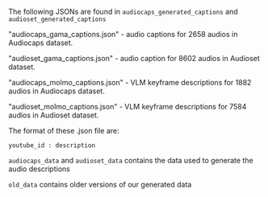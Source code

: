 The following JSONs are found in `audiocaps_generated_captions` and `audioset_generated_captions`

"audiocaps_gama_captions.json" - audio captions for 2658 audios in Audiocaps dataset.

"audioset_gama_captions.json" - audio caption for 8602 audios in Audioset dataset.

"audiocaps_molmo_captions.json" - VLM keyframe descriptions for 1882 audios in Audiocaps dataset.

"audioset_molmo_captions.json" - VLM keyframe descriptions for 7584 audios in Audioset dataset.



The format of these .json file are:

	youtube_id : description

`audiocaps_data` and `audioset_data` contains the data used to generate the audio descriptions

`old_data` contains older versions of our generated data
